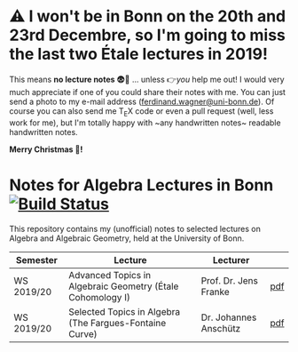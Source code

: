 # :warning: I won't be in Bonn on the 20th and 23rd Decembre, so I'm going to miss the last two Étale lectures in 2019!

This means **no lecture notes :fearful::grimacing:** ... unless :point_right:*you* help me out! I would very much appreciate if one of you could share their notes with me. You can just send a photo to my e-mail address ([ferdinand.wagner@uni-bonn.de](mailto:ferdinand.wagner@uni-bonn.de)). Of course you can also send me T<sub>E</sub>X code or even a pull request (well, less work for me), but I'm totally happy with ~any handwritten notes~ readable handwritten notes. 

**Merry Christmas :christmas_tree:!**

# Notes for Algebra Lectures in Bonn [![Build Status](https://travis-ci.com/FlorianAdler/AlgebraBonn.svg?branch=master)](https://travis-ci.com/FlorianAdler/AlgebraBonn)

This repository contains my (unofficial) notes to selected lectures on Algebra and Algebraic Geometry, held at the University of Bonn.

| Semester | Lecture | Lecturer | |
| --- | --- | --- | --- |
| WS 2019/20 | Advanced Topics in Algebraic Geometry (Étale Cohomology I) | Prof. Dr. Jens Franke | [pdf](https://florianadler.github.io/AlgebraBonn/EtaleI.pdf) |
| WS 2019/20 | Selected Topics in Algebra (The Fargues-Fontaine Curve) | Dr. Johannes Anschütz | [pdf](https://florianadler.github.io/AlgebraBonn/FF.pdf) |
